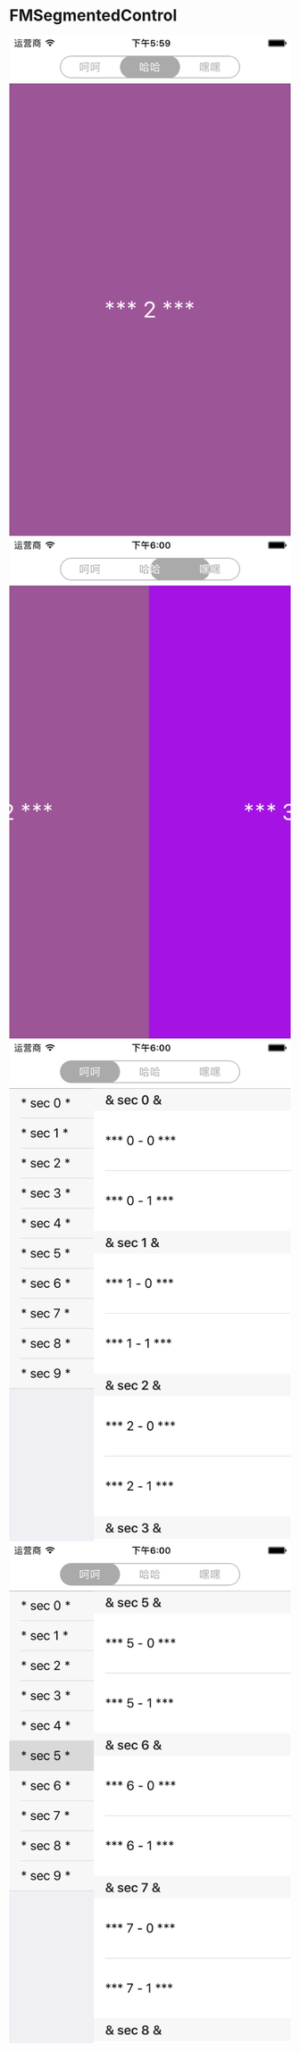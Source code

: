 # FMSegmentedControl

![](https://github.com/fmok/FMSegmentedControl/raw/master/ScreenShots/1.png)
![](https://github.com/fmok/FMSegmentedControl/raw/master/ScreenShots/2.png)
![](https://github.com/fmok/FMSegmentedControl/raw/master/ScreenShots/3.png)
![](https://github.com/fmok/FMSegmentedControl/raw/master/ScreenShots/4.png)
